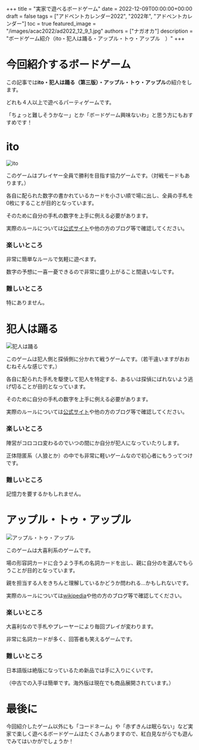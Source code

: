 +++
title =  "実家で遊べるボードゲーム"
date = 2022-12-09T00:00:00+00:00
draft = false
tags = ["アドベントカレンダー2022", "2022年", "アドベントカレンダー"]
toc = true
featured_image = "/images/acac2022/ad2022_12_9_1.jpg"
authors = ["ナガオカ"]
description = "ボードゲーム紹介（ito・犯人は踊る・アップル・トゥ・アップル　）"
+++

# 今回紹介するボードゲーム

この記事では**ito・犯人は踊る（第三版）・アップル・トゥ・アップル**の紹介をします。

どれも４人以上で遊べるパーティゲームです。

「ちょっと難しそうかなー」とか「ボードゲーム興味ないわ」と思う方にもおすすめです！


# ito

![ito](/images/acac2022/ad2022_12_9_1.jpg)

このゲームはプレイヤー全員で勝利を目指す協力ゲームです。（対戦モードもあります。）

各自に配られた数字の書かれているカードを小さい順で場に出し、全員の手札を0枚にすることが目的となっています。

そのために自分の手札の数字を上手に例える必要があります。

実際のルールについては[公式サイト](https://arclightgames.jp/product/ito/)や他の方のブログ等で確認してください。


### 楽しいところ

非常に簡単なルールで気軽に遊べます。

数字の予想に一喜一憂できるので非常に盛り上がること間違いなしです。


### 難しいところ

特にありません。

# 犯人は踊る

![犯人は踊る](/images/acac2022/ad2022_12_9_2.jpg)

このゲームは犯人側と探偵側に分かれて戦うゲームです。（若干違いますがおおむねそんな感じです。）

各自に配られた手札を駆使して犯人を特定する、あるいは探偵にばれないよう逃げ切ることが目的となっています。

そのために自分の手札の数字を上手に例える必要があります。

実際のルールについては[公式サイト](https://sugorokuya.jp/p/hannin-ha-odoru/)や他の方のブログ等で確認してください。


### 楽しいところ

陣営がコロコロ変わるのでいつの間にか自分が犯人になっていたりします。

正体隠匿系（人狼とか）の中でも非常に軽いゲームなので初心者にもうってつけです。

### 難しいところ

記憶力を要するかもしれません。

# アップル・トゥ・アップル

![アップル・トゥ・アップル](/images/acac2022/ad2022_12_9_3.jpg)

このゲームは大喜利系のゲームです。

場の形容詞カードに合うよう手札の名詞カードを出し、親に自分のを選んでもらうことが目的となっています。

親を担当する人をきちんと理解しているかどうか問われる...かもしれないです。

実際のルールについては[wikipedia](https://ja.wikipedia.org/wiki/アップルトゥアップル)や他の方のブログ等で確認してください。


### 楽しいところ

大喜利なので手札やプレーヤーにより毎回プレイが変わります。

非常に名詞カードが多く、回答者も笑えるゲームです。

### 難しいところ

日本語版は絶版になっているため新品では手に入りにくいです。

（中古での入手は簡単です。海外版は現在でも商品展開されています。）

# 最後に

今回紹介したゲーム以外にも「コードネーム」や「赤ずきんは眠らない」など実家で楽しく遊べるボードゲームはたくさんありますので、紅白見ながらでも遊んでみてはいかがでしょうか！